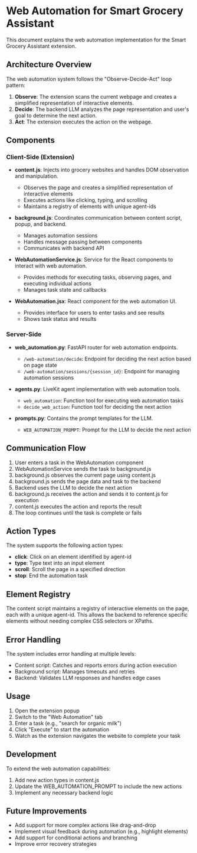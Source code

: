 # Web Automation for Smart Grocery Assistant

This document explains the web automation implementation for the Smart Grocery Assistant extension.

## Architecture Overview

The web automation system follows the "Observe-Decide-Act" loop pattern:

1. **Observe**: The extension scans the current webpage and creates a simplified representation of interactive elements.
2. **Decide**: The backend LLM analyzes the page representation and user's goal to determine the next action.
3. **Act**: The extension executes the action on the webpage.

## Components

### Client-Side (Extension)

- **content.js**: Injects into grocery websites and handles DOM observation and manipulation.
  - Observes the page and creates a simplified representation of interactive elements
  - Executes actions like clicking, typing, and scrolling
  - Maintains a registry of elements with unique agent-ids

- **background.js**: Coordinates communication between content script, popup, and backend.
  - Manages automation sessions
  - Handles message passing between components
  - Communicates with backend API

- **WebAutomationService.js**: Service for the React components to interact with web automation.
  - Provides methods for executing tasks, observing pages, and executing individual actions
  - Manages task state and callbacks

- **WebAutomation.jsx**: React component for the web automation UI.
  - Provides interface for users to enter tasks and see results
  - Shows task status and results

### Server-Side

- **web_automation.py**: FastAPI router for web automation endpoints.
  - `/web-automation/decide`: Endpoint for deciding the next action based on page state
  - `/web-automation/sessions/{session_id}`: Endpoint for managing automation sessions

- **agents.py**: LiveKit agent implementation with web automation tools.
  - `web_automation`: Function tool for executing web automation tasks
  - `decide_web_action`: Function tool for deciding the next action

- **prompts.py**: Contains the prompt templates for the LLM.
  - `WEB_AUTOMATION_PROMPT`: Prompt for the LLM to decide the next action

## Communication Flow

1. User enters a task in the WebAutomation component
2. WebAutomationService sends the task to background.js
3. background.js observes the current page using content.js
4. background.js sends the page data and task to the backend
5. Backend uses the LLM to decide the next action
6. background.js receives the action and sends it to content.js for execution
7. content.js executes the action and reports the result
8. The loop continues until the task is complete or fails

## Action Types

The system supports the following action types:

- **click**: Click on an element identified by agent-id
- **type**: Type text into an input element
- **scroll**: Scroll the page in a specified direction
- **stop**: End the automation task

## Element Registry

The content script maintains a registry of interactive elements on the page, each with a unique agent-id. This allows the backend to reference specific elements without needing complex CSS selectors or XPaths.

## Error Handling

The system includes error handling at multiple levels:

- Content script: Catches and reports errors during action execution
- Background script: Manages timeouts and retries
- Backend: Validates LLM responses and handles edge cases

## Usage

1. Open the extension popup
2. Switch to the "Web Automation" tab
3. Enter a task (e.g., "search for organic milk")
4. Click "Execute" to start the automation
5. Watch as the extension navigates the website to complete your task

## Development

To extend the web automation capabilities:

1. Add new action types in content.js
2. Update the WEB_AUTOMATION_PROMPT to include the new actions
3. Implement any necessary backend logic

## Future Improvements

- Add support for more complex actions like drag-and-drop
- Implement visual feedback during automation (e.g., highlight elements)
- Add support for conditional actions and branching
- Improve error recovery strategies 